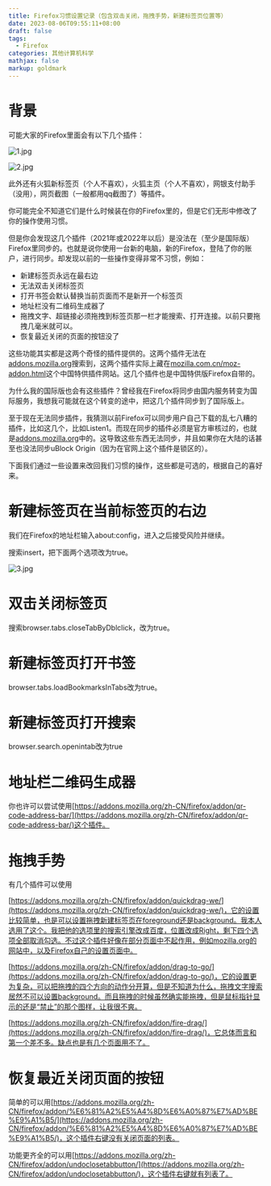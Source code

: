 ```yaml
---
title: Firefox习惯设置记录（包含双击关闭，拖拽手势，新建标签页位置等）
date: 2023-08-06T09:55:11+08:00
draft: false
tags:
  - Firefox
categories: 其他计算机科学
mathjax: false
markup: goldmark
---
```


# 背景

可能大家的Firefox里面会有以下几个插件：

![1.jpg](Firefox习惯设置记录（包含双击关闭，拖拽手势，新建标签页位置等）/1.jpg)

![2.jpg](Firefox习惯设置记录（包含双击关闭，拖拽手势，新建标签页位置等）/2.jpg)

此外还有火狐新标签页（个人不喜欢），火狐主页（个人不喜欢），网银支付助手（没用），网页截图（一般都用qq截图了）等插件。

你可能完全不知道它们是什么时候装在你的Firefox里的，但是它们无形中修改了你的操作使用习惯。

但是你会发现这几个插件（2021年或2022年以后）是没法在（至少是国际版）Firefox里同步的。也就是说你使用一台新的电脑，新的Firefox，登陆了你的账户，进行同步。却发现以前的一些操作变得非常不习惯，例如：

- 新建标签页永远在最右边
- 无法双击关闭标签页
- 打开书签会默认替换当前页面而不是新开一个标签页
- 地址栏没有二维码生成器了
- 拖拽文字、超链接必须拖拽到标签页那一栏才能搜索、打开连接。以前只要拖拽几毫米就可以。
- 恢复最近关闭的页面的按钮没了

这些功能其实都是这两个奇怪的插件提供的。这两个插件无法在[addons.mozilla.org](https://addons.mozilla.org)搜索到，这两个插件实际上藏在[mozilla.com.cn/moz-addon.html](http://mozilla.com.cn/moz-addon.html)这个中国特供插件网站。这几个插件也是中国特供版Firefox自带的。

为什么我的国际版也会有这些插件？曾经我在Firefox将同步由国内服务转变为国际服务，我想我可能就在这个转变的途中，把这几个插件同步到了国际版上。

至于现在无法同步插件，我猜测以前Firefox可以同步用户自己下载的乱七八糟的插件，比如这几个，比如Listen1。而现在同步的插件必须是官方审核过的，也就是[addons.mozilla.org](https://addons.mozilla.org)中的。这导致这些东西无法同步，并且如果你在大陆的话甚至也没法同步uBlock Origin（因为在官网上这个插件是锁区的）。

下面我们通过一些设置来改回我们习惯的操作，这些都是可选的，根据自己的喜好来。

# 新建标签页在当前标签页的右边

我们在Firefox的地址栏输入about:config，进入之后接受风险并继续。

搜索insert，把下面两个选项改为true。

![3.jpg](Firefox习惯设置记录（包含双击关闭，拖拽手势，新建标签页位置等）/3.jpg)

# 双击关闭标签页

搜索browser.tabs.closeTabByDblclick，改为true。

# 新建标签页打开书签

browser.tabs.loadBookmarksInTabs改为true。

# 新建标签页打开搜索

browser.search.openintab改为true

# 地址栏二维码生成器

你也许可以尝试使用[https://addons.mozilla.org/zh-CN/firefox/addon/qr-code-address-bar/](https://addons.mozilla.org/zh-CN/firefox/addon/qr-code-address-bar/)这个插件。

# 拖拽手势

有几个插件可以使用

[https://addons.mozilla.org/zh-CN/firefox/addon/quickdrag-we/](https://addons.mozilla.org/zh-CN/firefox/addon/quickdrag-we/)，它的设置比较简单，也是可以设置拖拽新建标签页在foreground还是background。我本人选用了这个。我把他的选项里的搜索引擎改成百度，位置改成Right，剩下四个选项全部取消勾选。不过这个插件好像在部分页面中不起作用，例如mozilla.org的网站中，以及Firefox自己的设置页面中。

[https://addons.mozilla.org/zh-CN/firefox/addon/drag-to-go/](https://addons.mozilla.org/zh-CN/firefox/addon/drag-to-go/)，它的设置更为复杂，可以把拖拽的四个方向的动作分开算，但是不知道为什么，拖拽文字搜索居然不可以设置background。而且拖拽的时候虽然确实能拖拽，但是鼠标指针显示的还是“禁止”的那个图样，让我很不爽。

[https://addons.mozilla.org/zh-CN/firefox/addon/fire-drag/](https://addons.mozilla.org/zh-CN/firefox/addon/fire-drag/)，它总体而言和第一个差不多。缺点也是有几个页面用不了。

# 恢复最近关闭页面的按钮

简单的可以用[https://addons.mozilla.org/zh-CN/firefox/addon/%E6%81%A2%E5%A4%8D%E6%A0%87%E7%AD%BE%E9%A1%B5/](https://addons.mozilla.org/zh-CN/firefox/addon/%E6%81%A2%E5%A4%8D%E6%A0%87%E7%AD%BE%E9%A1%B5/)，这个插件右键没有关闭页面的列表。

功能更齐全的可以用[https://addons.mozilla.org/zh-CN/firefox/addon/undoclosetabbutton/](https://addons.mozilla.org/zh-CN/firefox/addon/undoclosetabbutton/)，这个插件右键就有列表了。
